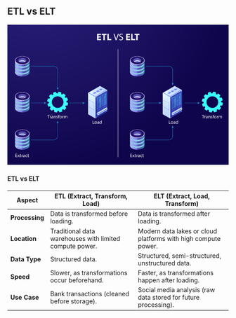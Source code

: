 ## ETL vs ELT

![alt text](Images/ETL%20vs%20ELT%201.png)

#### ETL vs ELT

| **Aspect**       | **ETL (Extract, Transform, Load)**                     | **ELT (Extract, Load, Transform)**                       |
|------------------|--------------------------------------------------------|---------------------------------------------------------|
| **Processing**   | Data is transformed before loading.                    | Data is transformed after loading.                      |
| **Location**     | Traditional data warehouses with limited compute power.| Modern data lakes or cloud platforms with high compute power. |
| **Data Type**    | Structured data.                                       | Structured, semi-structured, unstructured data.         |
| **Speed**        | Slower, as transformations occur beforehand.           | Faster, as transformations happen after loading.        |
| **Use Case**     | Bank transactions (cleaned before storage).            | Social media analysis (raw data stored for future processing). |
